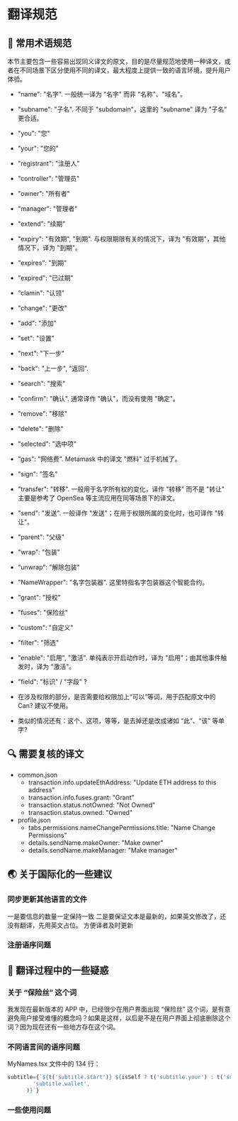 # 翻译规范

## 📌 常用术语规范

本节主要包含一些容易出现同义译文的原文，目的是尽量规范地使用一种译文，或者在不同场景下区分使用不同的译文，最大程度上提供一致的语言环境，提升用户体验。

- "name": "名字". 一般统一译为 "名字" 而非 "名称"、"域名"。
- "subname": "子名". 不同于 "subdomain"，这里的 "subname" 译为 "子名" 更合适。
- "you": "您"
- "your": "您的"
- "registrant": "注册人"
- "controller": "管理员"
- "owner": "所有者"
- "manager": "管理者"
- "extend": "续期"
- "expiry": "有效期", "到期". 与权限期限有关的情况下，译为 "有效期"，其他情况下，译为 "到期"。
- "expires": "到期"
- "expired": "已过期"
- "clamin": "认领"
- "change": "更改"
- "add": "添加"
- "set": "设置"
- "next": "下一步"
- "back": "上一步", "返回".
- "search": "搜索"
- "confirm": "确认". 通常译作 "确认"，而没有使用 "确定"。
- "remove": "移除"
- "delete": "删除"
- "selected": "选中项"
- "gas": "网络费". Metamask 中的译文 "燃料" 过于机械了。
- "sign": "签名"
- "transfer": "转移". 一般用于名字所有权的变化，译作 "转移" 而不是 "转让" 主要是参考了 OpenSea 等主流应用在同等场景下的译文。
- "send": "发送". 一般译作 "发送"；在用于权限所属的变化时，也可译作 "转让"。
- "parent": "父级"
- "wrap": "包装"
- "unwrap": "解除包装"
- "NameWrapper": "名字包装器". 这里特指名字包装器这个智能合约。
- "grant": "授权"
- "fuses": "保险丝"
- "custom": "自定义"

- "filter": "筛选"
- "enable": "启用", "激活". 单纯表示开启动作时，译为 "启用"；由其他事件触发时，译为 "激活"。

- "field": "标识" / "字段" ?

- 在涉及权限的部分，是否需要给权限加上“可以”等词，用于匹配原文中的 Can? 建议不使用。
- 类似的情况还有：这个、这项，等等，是去掉还是改成诸如 “此”、“该” 等单字?

## 🔍 需要复核的译文

- common.json
  - transaction.info.updateEthAddress: "Update ETH address to this address"
  - transaction.info.fuses.grant: "Grant"
  - transaction.status.notOwned: "Not Owned"
  - transaction.status.owned: "Owned"
- profile.json
  - tabs.permissions.nameChangePermissions.title: "Name Change Permissions"
  - details.sendName.makeOwner: "Make owner"
  - details.sendName.makeManager: "Make manager"

## 🌏 关于国际化的一些建议

### 同步更新其他语言的文件

一是要信息的数量一定保持一致
二是要保证文本是最新的，如果英文修改了，还没有翻译，先用英文占位。
方便译者及时更新

### 注册语序问题

## 🤔 翻译过程中的一些疑惑

### 关于 “保险丝” 这个词

我发现在最新版本的 APP 中，已经很少在用户界面出现 “保险丝” 这个词，是有意避免用户接受难懂的概念吗？如果是这样，以后是不是在用户界面上彻底删除这个词？因为现在还有一些地方存在这个词。

### 不同语言间的语序问题

MyNames.tsx 文件中的 134 行：

```ts
subtitle={`${t('subtitle.start')} ${isSelf ? t('subtitle.your') : t('subtitle.this')} ${t(
        'subtitle.wallet',
      )}`}
```

### 一些使用问题
